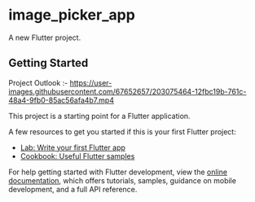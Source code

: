 # image_picker_app

A new Flutter project.

## Getting Started

Project Outlook :-
https://user-images.githubusercontent.com/67652657/203075464-12fbc19b-761c-48a4-9fb0-85ac56afa4b7.mp4


This project is a starting point for a Flutter application.

A few resources to get you started if this is your first Flutter project:

- [Lab: Write your first Flutter app](https://docs.flutter.dev/get-started/codelab)
- [Cookbook: Useful Flutter samples](https://docs.flutter.dev/cookbook)

For help getting started with Flutter development, view the
[online documentation](https://docs.flutter.dev/), which offers tutorials,
samples, guidance on mobile development, and a full API reference.
